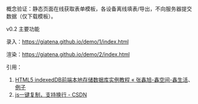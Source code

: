 概念验证：静态页面在线获取表单模板，各设备离线填表/导出，不向服务器提交数据（仅下载模板）。
  
v0.2 主要功能
  
录入：https://giatena.github.io/demo/1/index.html
  
渲染：https://giatena.github.io/demo/2/index.html
  
引用：
  
1. [HTML5 indexedDB前端本地存储数据库实例教程 « 张鑫旭-鑫空间-鑫生活](https://www.zhangxinxu.com/wordpress/2017/07/html5-indexeddb-js-example/)、[例子](https://www.zhangxinxu.com/study/201707/indexeddb-example.html)
2. [js一键复制，支持换行 - CSDN](https://blog.csdn.net/dingxiaowang2014/article/details/83215085)
